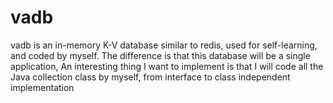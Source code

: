 # vadb
vadb is an in-memory K-V database similar to redis, used for self-learning, and coded by myself. 
The difference is that this database will be a single application, 
An interesting thing I want to implement is that I will code all the Java collection class by myself, 
from interface to class independent implementation

